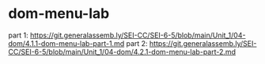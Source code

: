 # dom-menu-lab

part 1: https://git.generalassemb.ly/SEI-CC/SEI-6-5/blob/main/Unit_1/04-dom/4.1.1-dom-menu-lab-part-1.md
part 2: https://git.generalassemb.ly/SEI-CC/SEI-6-5/blob/main/Unit_1/04-dom/4.2.1-dom-menu-lab-part-2.md

